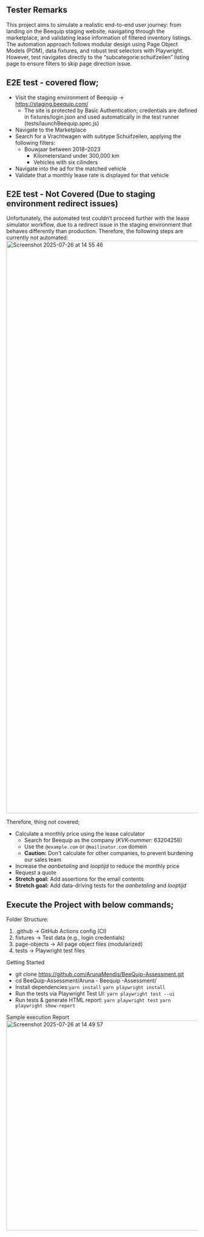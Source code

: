## Tester Remarks
This project aims to simulate a realistic end-to-end user journey: from landing on the Beequip staging website, navigating through the marketplace, and validating lease information of filtered inventory listings. The automation approach follows modular design using Page Object Models (POM), data fixtures, and robust test selectors with Playwright. 
However, test navigates directly to the “subcategorie:schuifzeilen” listing page to ensure filters to skip page direction issue.

## E2E test - covered flow;
- Visit the staging environment of Beequip → https://staging.beequip.com/
  - The site is protected by Basic Authentication; credentials are defined in fixtures/login.json and used automatically in the test runner (tests/launchBeequip.spec.js)
- Navigate to the Marketplace
- Search for a Vrachtwagen with subtype Schuifzeilen, applying the following filters:
  - Bouwjaar between 2018–2023
    - Kilometerstand under 300,000 km
    - Vehicles with six cilinders
- Navigate into the ad for the matched vehicle
- Validate that a monthly lease rate is displayed for that vehicle

## E2E test - Not Covered (Due to staging environment redirect issues)

Unfortunately, the automated test couldn’t proceed further with the lease simulator workflow, due to a redirect issue in the staging environment that behaves differently than production. Therefore, the following steps are currently not automated:
<img width="2862" height="1504" alt="Screenshot 2025-07-26 at 14 55 46" src="https://github.com/user-attachments/assets/937d7d1a-f7ec-413e-8dac-4234b5bacd7a" />

Therefore, thing not covered;
  - Calculate a monthly price using the lease calculator
    - Search for Beequip as the company (_KVK-nummer:_ 63204258)
    - Use the `@example.com` or `@mailinator.com` domein
    - **Caution:** Don't calculate for other companies, to prevent burdening our sales team
  - Increase the _aanbetaling_ and _looptijd_ to reduce the monthly price
  - Request a quote
  - **Stretch goal:** Add assertions for the email contents
  - **Stretch goal:** Add data-driving tests for the _aanbetaling_ and _looptijd_ 

## Execute the Project with below commands;

Folder Structure:
1. .github         → GitHub Actions config (CI)
2. fixtures        → Test data (e.g., login credentials)
3. page-objects    → All page object files (modularized)
4. tests           → Playwright test files

Getting Started

- git clone https://github.com/ArunaMendis/BeeQuip-Assessment.git
- cd BeeQuip-Assessment/Aruna - Beequip -Assessment/
- Install dependencies:```yarn install```
  ```yarn playwright install```
- Run the tests via Playwright Test UI:
  ```yarn playwright test --ui```
- Run tests & generate HTML report:
  ```yarn playwright test```
  ```yarn playwright show-report```

Sample execution Report
<img width="2094" height="552" alt="Screenshot 2025-07-26 at 14 49 57" src="https://github.com/user-attachments/assets/b266ded8-71d5-4704-9473-fcdc6810004c" />
